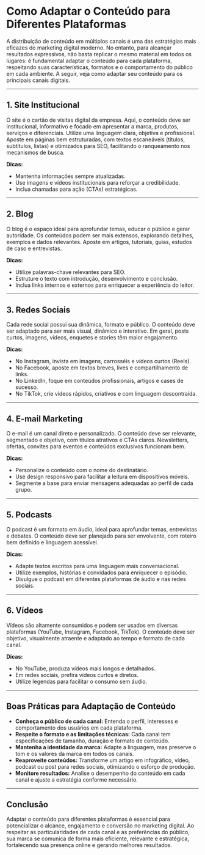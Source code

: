 
# Como Adaptar o Conteúdo para Diferentes Plataformas

A distribuição de conteúdo em múltiplos canais é uma das estratégias mais eficazes do marketing digital moderno. No entanto, para alcançar resultados expressivos, não basta replicar o mesmo material em todos os lugares: é fundamental adaptar o conteúdo para cada plataforma, respeitando suas características, formatos e o comportamento do público em cada ambiente. A seguir, veja como adaptar seu conteúdo para os principais canais digitais.

---

## 1. Site Institucional

O site é o cartão de visitas digital da empresa. Aqui, o conteúdo deve ser institucional, informativo e focado em apresentar a marca, produtos, serviços e diferenciais. Utilize uma linguagem clara, objetiva e profissional. Aposte em páginas bem estruturadas, com textos escaneáveis (títulos, subtítulos, listas) e otimizados para SEO, facilitando o ranqueamento nos mecanismos de busca.

**Dicas:**
- Mantenha informações sempre atualizadas.
- Use imagens e vídeos institucionais para reforçar a credibilidade.
- Inclua chamadas para ação (CTAs) estratégicas.

---

## 2. Blog

O blog é o espaço ideal para aprofundar temas, educar o público e gerar autoridade. Os conteúdos podem ser mais extensos, explorando detalhes, exemplos e dados relevantes. Aposte em artigos, tutoriais, guias, estudos de caso e entrevistas.

**Dicas:**
- Utilize palavras-chave relevantes para SEO.
- Estruture o texto com introdução, desenvolvimento e conclusão.
- Inclua links internos e externos para enriquecer a experiência do leitor.

---

## 3. Redes Sociais

Cada rede social possui sua dinâmica, formato e público. O conteúdo deve ser adaptado para ser mais visual, dinâmico e interativo. Em geral, posts curtos, imagens, vídeos, enquetes e stories têm maior engajamento.

**Dicas:**
- No Instagram, invista em imagens, carrosséis e vídeos curtos (Reels).
- No Facebook, aposte em textos breves, lives e compartilhamento de links.
- No LinkedIn, foque em conteúdos profissionais, artigos e cases de sucesso.
- No TikTok, crie vídeos rápidos, criativos e com linguagem descontraída.

---

## 4. E-mail Marketing

O e-mail é um canal direto e personalizado. O conteúdo deve ser relevante, segmentado e objetivo, com títulos atrativos e CTAs claros. Newsletters, ofertas, convites para eventos e conteúdos exclusivos funcionam bem.

**Dicas:**
- Personalize o conteúdo com o nome do destinatário.
- Use design responsivo para facilitar a leitura em dispositivos móveis.
- Segmente a base para enviar mensagens adequadas ao perfil de cada grupo.

---

## 5. Podcasts

O podcast é um formato em áudio, ideal para aprofundar temas, entrevistas e debates. O conteúdo deve ser planejado para ser envolvente, com roteiro bem definido e linguagem acessível.

**Dicas:**
- Adapte textos escritos para uma linguagem mais conversacional.
- Utilize exemplos, histórias e convidados para enriquecer o episódio.
- Divulgue o podcast em diferentes plataformas de áudio e nas redes sociais.

---

## 6. Vídeos

Vídeos são altamente consumidos e podem ser usados em diversas plataformas (YouTube, Instagram, Facebook, TikTok). O conteúdo deve ser objetivo, visualmente atraente e adaptado ao tempo e formato de cada canal.

**Dicas:**
- No YouTube, produza vídeos mais longos e detalhados.
- Em redes sociais, prefira vídeos curtos e diretos.
- Utilize legendas para facilitar o consumo sem áudio.

---

## Boas Práticas para Adaptação de Conteúdo

- **Conheça o público de cada canal:** Entenda o perfil, interesses e comportamento dos usuários em cada plataforma.
- **Respeite o formato e as limitações técnicas:** Cada canal tem especificações de tamanho, duração e formato de conteúdo.
- **Mantenha a identidade da marca:** Adapte a linguagem, mas preserve o tom e os valores da marca em todos os canais.
- **Reaproveite conteúdos:** Transforme um artigo em infográfico, vídeo, podcast ou post para redes sociais, otimizando o esforço de produção.
- **Monitore resultados:** Analise o desempenho do conteúdo em cada canal e ajuste a estratégia conforme necessário.

---

## Conclusão

Adaptar o conteúdo para diferentes plataformas é essencial para potencializar o alcance, engajamento e conversão no marketing digital. Ao respeitar as particularidades de cada canal e as preferências do público, sua marca se comunica de forma mais eficiente, relevante e estratégica, fortalecendo sua presença online e gerando melhores resultados.
```

